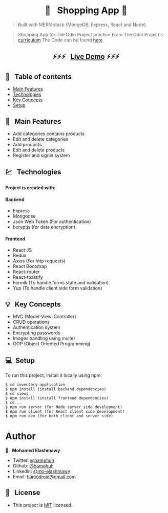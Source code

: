 <h1 align="center">  🛒 &nbsp; Shopping App 🛒 </h1>

> Built with MERN stack (MongoDB, Express, React and Node).

> Shopping App for The Odin Project practice
> From The Odin Project's [curriculum](https://www.theodinproject.com/courses/nodejs/lessons/inventory-application)
> The Code can be found [here](https://github.com/hamohuh/inventory-application)

### <h2 align="center"> ⚡️⚡️⚡️ &nbsp; [Live Demo](https://afternoon-atoll-93127.herokuapp.com/) ⚡️⚡️⚡️ </h2>

## 📜 &nbsp; Table of contents

- [Main Features](#main-features)
- [Technologies](#technologies)
- [Key Concepts](#key-concepts)
- [Setup](#setup)

## 🚩 &nbsp; Main Features

- Add categories contains products
- Edit and delete categories
- Add products
- Edit and delete products
- Register and signin system

## 💹 &nbsp; Technologies

#### Project is created with:

#### Backend

- Express
- Mongoose
- Json Web Token (For authentication)
- bcryptjs (for data encryption)

#### Frontend

- React JS
- Redux
- Axios (For http requests)
- React Bootstrap
- React-router
- React-toastify
- Formik (To handle forms state and validation)
- Yup (To handle client side form validation)

## 💡 &nbsp; Key Concepts

- MVC (Model-View-Controller)
- CRUD operations
- Authentication system
- Encrypting passwords
- Images handling using multer
- OOP (Object Oriented Programming)

## 💻 &nbsp;Setup

To run this project, install it locally using npm:

```
$ cd inventory-application
$ npm install (install backend dependencies)
$ cd views
$ npm install (install frontend dependencies)
$ cd ..
$ npm run server (for Node server side development)
$ npm run client (for React client side development)
$ npm run dev (for both client and server side)
```

# Author

👤 &nbsp; **Mohamed Elashmawy**

- Twitter: [@hamohuh](https://twitter.com/hamohuh)
- Github: [@hamohuh](https://github.com/hamohuh)
- Linkedin: [@mo-elashmawy](https://www.linkedin.com/in/mo-elashmawy/)
- Email: [hamodroid@gmail.com](mailto:hamodroid@gmail.com)

## 📝 &nbsp; License

- This project is [MIT](./LICENSE) licensed.
